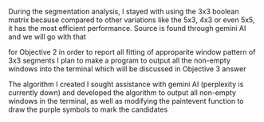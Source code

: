 During the segmentation analysis, I stayed with using the 3x3 boolean matrix because compared to other variations like the 5x3, 4x3 or even 5x5, it has the most efficient performance. Source is found through gemini AI and we will go with that 

for Objective 2 in order to report all fitting of approparite window pattern of 3x3 segments I plan to make a program to output all the non-empty windows into the terminal which will be discussed in Objective 3 answer 

The algorithm I created I sought assistance with gemini AI (perplexity is currently down) and developed the algorithm to output all non-empty windows in the terminal, as well as modifying the paintevent function to draw the purple symbols to mark the candidates